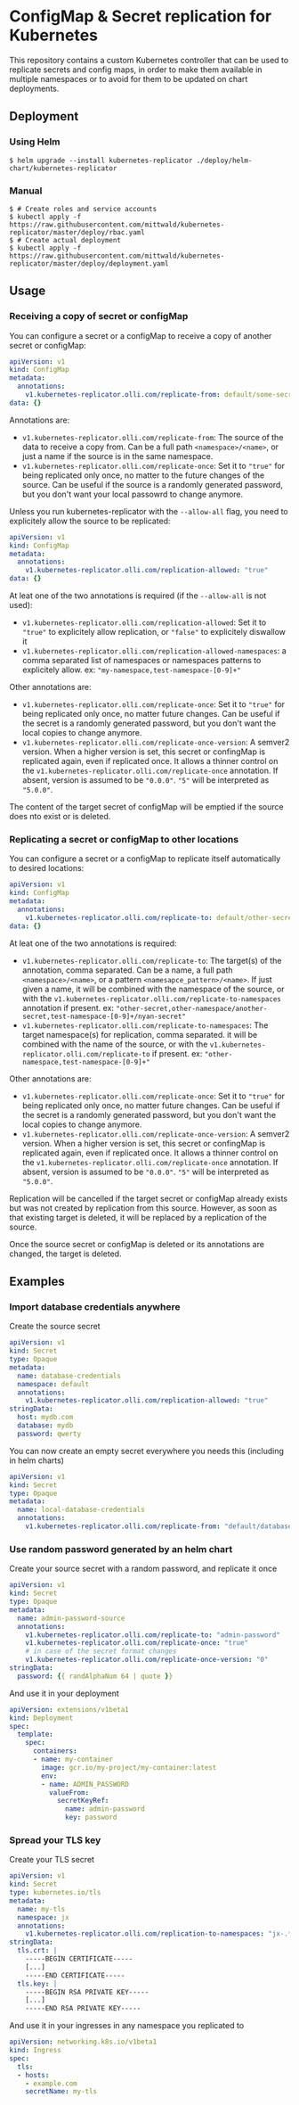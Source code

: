 # ConfigMap & Secret replication for Kubernetes

This repository contains a custom Kubernetes controller that can be used to replicate secrets and config maps, in order to make them available in multiple namespaces or to avoid for them to be updated on chart deployments.

## Deployment

### Using Helm

```shellsession
$ helm upgrade --install kubernetes-replicator ./deploy/helm-chart/kubernetes-replicator
```

### Manual

```shellsession
$ # Create roles and service accounts
$ kubectl apply -f https://raw.githubusercontent.com/mittwald/kubernetes-replicator/master/deploy/rbac.yaml
$ # Create actual deployment
$ kubectl apply -f https://raw.githubusercontent.com/mittwald/kubernetes-replicator/master/deploy/deployment.yaml
```

## Usage

### Receiving a copy of secret or configMap

You can configure a secret or a configMap to receive a copy of another secret or configMap:

```yaml
apiVersion: v1
kind: ConfigMap
metadata:
  annotations:
    v1.kubernetes-replicator.olli.com/replicate-from: default/some-secret
data: {}
```

Annotations are:
  - `v1.kubernetes-replicator.olli.com/replicate-from`: The source of the data to receive a copy from. Can be a full path `<namespace>/<name>`, or just a name if the source is in the same namespace.
  - `v1.kubernetes-replicator.olli.com/replicate-once`: Set it to `"true"` for being replicated only once, no matter to the future changes of the source. Can be useful if the source is a randomly generated password, but you don't want your local passowrd to change anymore.

Unless you run kubernetes-replicator with the `--allow-all` flag, you need to explicitely allow the source to be replicated:

```yaml
apiVersion: v1
kind: ConfigMap
metadata:
  annotations:
    v1.kubernetes-replicator.olli.com/replication-allowed: "true"
data: {}
```

At leat one of the two annotations is required (if the `--allow-all` is not used):
  - `v1.kubernetes-replicator.olli.com/replication-allowed`: Set it to `"true"` to explicitely allow replication, or `"false"` to explicitely diswallow it
  - `v1.kubernetes-replicator.olli.com/replication-allowed-namespaces`: a comma separated list of namespaces or namespaces patterns to explicitely allow. ex: `"my-namespace,test-namespace-[0-9]+"`

Other annotations are:
  - `v1.kubernetes-replicator.olli.com/replicate-once`: Set it to `"true"` for being replicated only once, no matter future changes. Can be useful if the secret is a randomly generated password, but you don't want the local copies to change anymore.
  - `v1.kubernetes-replicator.olli.com/replicate-once-version`: A semver2 version. When a higher version is set, this secret or confingMap is replicated again, even if replicated once. It allows a thinner control on the `v1.kubernetes-replicator.olli.com/replicate-once` annotation. If absent, version is assumed to be `"0.0.0"`. `"5"` will be interpreted as `"5.0.0"`.

The content of the target secret of configMap will be emptied if the source does nto exist or is deleted.

### Replicating a secret or configMap to other locations

You can configure a secret or a configMap to replicate itself automatically to desired locations:

```yaml
apiVersion: v1
kind: ConfigMap
metadata:
  annotations:
    v1.kubernetes-replicator.olli.com/replicate-to: default/other-secret
data: {}
```

At leat one of the two annotations is required:
  - `v1.kubernetes-replicator.olli.com/replicate-to`: The target(s) of the annotation, comma separated. Can be a name, a full path `<namespace>/<name>`, or a pattern `<namesapce_pattern>/<name>`. If just given a name, it will be combined with the namespace of the source, or with the `v1.kubernetes-replicator.olli.com/replicate-to-namespaces` annotation if present. ex: `"other-secret,other-namespace/another-secret,test-namespace-[0-9]+/nyan-secret"`
  - `v1.kubernetes-replicator.olli.com/replicate-to-namespaces`: The target namespace(s) for replication, comma separated. it will be combined with the name of the source, or with the `v1.kubernetes-replicator.olli.com/replicate-to` if present. ex: `"other-namespace,test-namespace-[0-9]+"`

Other annotations are:
  - `v1.kubernetes-replicator.olli.com/replicate-once`: Set it to `"true"` for being replicated only once, no matter future changes. Can be useful if the secret is a randomly generated password, but you don't want the local copies to change anymore.
  - `v1.kubernetes-replicator.olli.com/replicate-once-version`: A semver2 version. When a higher version is set, this secret or confingMap is replicated again, even if replicated once. It allows a thinner control on the `v1.kubernetes-replicator.olli.com/replicate-once` annotation. If absent, version is assumed to be `"0.0.0"`. `"5"` will be interpreted as `"5.0.0"`.

Replication will be cancelled if the target secret or configMap already exists but was not created by replication from this source. However, as soon as that existing target is deleted, it will be replaced by a replication of the source.

Once the source secret or configMap is deleted or its annotations are changed, the target is deleted.

## Examples

### Import database credentials anywhere

Create the source secret

```yaml
apiVersion: v1
kind: Secret
type: Opaque
metadata:
  name: database-credentials
  namespace: default
  annotations:
    v1.kubernetes-replicator.olli.com/replication-allowed: "true"
stringData:
  host: mydb.com
  database: mydb
  password: qwerty
```

You can now create an empty secret everywhere you needs this (including in helm charts)

```yaml
apiVersion: v1
kind: Secret
type: Opaque
metadata:
  name: local-database-credentials
  annotations:
    v1.kubernetes-replicator.olli.com/replicate-from: "default/database-credentials"
```

### Use random password generated by an helm chart

Create your source secret with a random password, and replicate it once

```yaml
apiVersion: v1
kind: Secret
type: Opaque
metadata:
  name: admin-password-source
  annotations:
    v1.kubernetes-replicator.olli.com/replicate-to: "admin-password"
    v1.kubernetes-replicator.olli.com/replicate-once: "true"
    # in case of the secret format changes
    v1.kubernetes-replicator.olli.com/replicate-once-version: "0"
stringData:
  password: {{ randAlphaNum 64 | quote }}
```

And use it in your deployment

```yaml
apiVersion: extensions/v1beta1
kind: Deployment
spec:
  template:
    spec:
      containers:
      - name: my-container
        image: gcr.io/my-project/my-container:latest
        env:
        - name: ADMIN_PASSWORD
          valueFrom:
            secretKeyRef:
              name: admin-password
              key: password
```

### Spread your TLS key

Create your TLS secret

```yaml
apiVersion: v1
kind: Secret
type: kubernetes.io/tls
metadata:
  name: my-tls
  namespace: jx
  annotations:
    v1.kubernetes-replicator.olli.com/replication-to-namespaces: "jx-.*"
stringData:
  tls.crt: |
    -----BEGIN CERTIFICATE-----
    [...]
    -----END CERTIFICATE-----
  tls.key: |
    -----BEGIN RSA PRIVATE KEY-----
    [...]
    -----END RSA PRIVATE KEY-----
```

And use it in your ingresses in any namespace you replicated to

```yaml
apiVersion: networking.k8s.io/v1beta1
kind: Ingress
spec:
  tls:
  - hosts:
    - example.com
    secretName: my-tls
```
